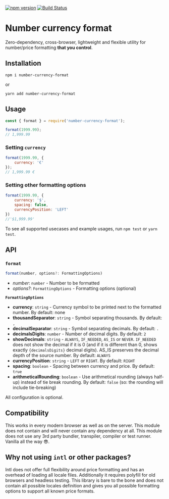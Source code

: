 [![npm version](https://badge.fury.io/js/number-currency-format.svg)](https://badge.fury.io/js/number-currency-format)
[![Build Status](https://travis-ci.org/zdanowiczkonrad/number-currency-format.svg?branch=master)](https://travis-ci.org/zdanowiczkonrad/number-currency-format)

# Number currency format

Zero-dependency, cross-browser, lightweight and flexible utility for number/price formatting **that you control**.

## Installation

```
npm i number-currency-format
```

or

```
yarn add number-currency-format
```

## Usage

```js
const { format } = require('number-currency-format');

format(1999.99);
// 1,999.99
```

### Setting `currency`
```js
format(1999.99, {
    currency: '€'
});
// 1,999.99 €
```

### Setting other formatting options
```js
format(1999.99, {
    currency: '$',
    spacing: false,
    currencyPosition: 'LEFT'
})
//'$1,999.99'
```

To see all supported usecases and example usages, run `npm test` or `yarn test`.

## API

### `format`
```ts
format(number, options?: FormattingOptions)
```

* *number*: `number` - Number to be formatted
* *options?*: `FormattingOptions` - Formatting options (optional)

**`FormattingOptions`**

 * **currency**: `string` - Currency symbol to be printed next to the formatted number. By default: none
 * **thousandSeparator**: `string` - Symbol separating thousands. By default: `,`
 * **decimalSeparator**: `string` - Symbol separating decimals. By default: `.`
 * **decimalsDigits**: `number` - Number of decimal digits. By default: `2`
 * **showDecimals**: `string` - `ALWAYS`, `IF_NEEDED`, `AS_IS` or `NEVER`. `IF_NEEDED` does not show the decimal if it is 0 (and if it is different than 0, shows exactly `{decimalsDigits}` decimal digits). AS_IS preserves the decimal depth of the source number. By default: `ALWAYS`
 * **currencyPosition**: `string` - `LEFT` or `RIGHT`. By default: `RIGHT`
 * **spacing**: `boolean` - Spacing between currency and price. By default: `true`
 * **arithmeticalRounding**: `boolean` - Use arithmetical rounding (always half-up) instead of tie break rounding. By default: `false` (so: the rounding will include tie-breaking)

All configuration is optional.

## Compatibility
This works in every modern browser as well as on the server. This module does not contain and will never contain any dependency at all. This module does not use any 3rd party bundler, transpiler, compiler or test runner. Vanilla all the way 😎.

## Why not using `intl` or other packages?

Intl does not offer full flexibility around price formatting and has an overhead of loading all locale files. Additionally it requires polyfill for old browsers and headless testing. This library is bare to the bone and does not contain all possible locales definition and gives you all possible formatting options to support all known price formats.
